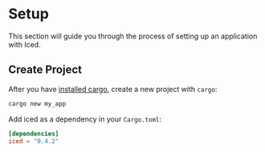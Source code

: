 # Setup

This section will guide you through the process of setting up an application with Iced.

## Create Project

After you have [installed cargo](https://doc.rust-lang.org/cargo/getting-started/installation.html), create a new project with `cargo`:

```bash
cargo new my_app
```

Add iced as a dependency in your `Cargo.toml`:

```toml
[dependencies]
iced = "0.4.2"
```
